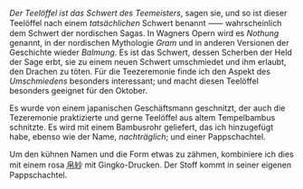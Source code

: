 <p><em>Der Teelöffel ist das Schwert des Teemeisters</em>, sagen sie, und so ist dieser Teelöffel nach einem <em>tatsächlichen</em> Schwert benannt ⸺ wahrscheinlich dem Schwert der nordischen Sagas. In Wagners Opern wird es <em>Nothung</em> genannt, in der nordischen Mythologie <em>Gram</em> und in anderen Versionen der Geschichte wieder <em>Balmung</em>. Es ist das Schwert, dessen Scherben der Held der Sage erbt, sie zu einem neuen Schwert umschmiedet und ihm erlaubt, den Drachen zu töten. Für die Teezeremonie finde ich den Aspekt des <em>Umschmiedens</em> besonders interessant; und macht diesen Teelöffel besonders geeignet für den Oktober.</p>
<p>Es wurde von einem japanischen Geschäftsmann geschnitzt, der auch die Tezeremonie praktizierte und gerne Teelöffel aus altem Tempelbambus schnitzte. Es wird mit einem Bambusrohr geliefert, das ich hinzugefügt habe, ebenso wie der Name, <em>nachträglich</em>; und einer Pappschachtel.</p>
<p>Um den kühnen Namen und die Form etwas zu zähmen, kombiniere ich dies mit einem rosa <abbr title="fukusa">帛紗</abbr> mit Gingko-Drucken. Der Stoff kommt in seiner eigenen Pappschachtel.</p>
